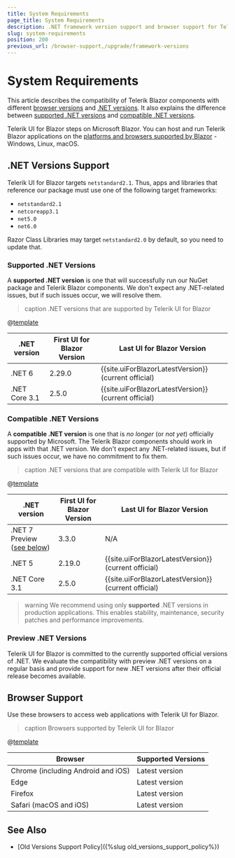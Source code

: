 ```yaml
---
title: System Requirements
page_title: System Requirements
description: .NET framework version support and browser support for Telerik UI for Blazor.
slug: system-requirements
position: 200
previous_url: /browser-support,/upgrade/framework-versions
---
```


# System Requirements

This article describes the compatibility of Telerik Blazor components with different [browser versions](#browser-support) and [.NET versions](#net-versions-support). It also explains the difference between [supported .NET versions](#supported-net-versions) and [compatible .NET versions](#compatible-net-versions).

Telerik UI for Blazor steps on Microsoft Blazor. You can host and run Telerik Blazor applications on the [platforms and browsers supported by Blazor](https://docs.microsoft.com/en-us/aspnet/core/blazor/supported-platforms) - Windows, Linux, macOS.


## .NET Versions Support

Telerik UI for Blazor targets `netstandard2.1`. Thus, apps and libraries that reference our package must use one of the following target frameworks:

* `netstandard2.1`
* `netcoreapp3.1`
* `net5.0`
* `net6.0`

Razor Class Libraries may target `netstandard2.0` by default, so you need to update that.

### Supported .NET Versions

A **supported .NET version** is one that will successfully run our NuGet package and Telerik Blazor components. We don't expect any .NET-related issues, but if such issues occur, we will resolve them.

>caption .NET versions that are supported by Telerik UI for Blazor

@[template](/_contentTemplates/common/parameters-table-styles.md#table-layout)

| .NET version | First UI for Blazor Version | Last UI for Blazor Version |
| --- | --- | --- |
| .NET 6 | 2.29.0 | {{site.uiForBlazorLatestVersion}} (current official) |
| .NET Core 3.1 | 2.5.0 | {{site.uiForBlazorLatestVersion}} (current official) |

### Compatible .NET Versions

A **compatible .NET version** is one that is *no longer* (or *not yet*) officially supported by Microsoft. The Telerik Blazor components should work in apps with that .NET version. We don't expect any .NET-related issues, but if such issues occur, we have no commitment to fix them.

>caption .NET versions that are compatible with Telerik UI for Blazor

@[template](/_contentTemplates/common/parameters-table-styles.md#table-layout)

| .NET version | First UI for Blazor Version | Last UI for Blazor Version |
| --- | --- | --- |
| .NET 7 Preview ([see below](#preview-net-versions)) | 3.3.0 | N/A |
| .NET 5 | 2.19.0 | {{site.uiForBlazorLatestVersion}} (current official) |
| .NET Core 3.1 | 2.5.0 | {{site.uiForBlazorLatestVersion}} (current official) |

>warning We recommend using only **supported** .NET versions in production applications. This enables stability, maintenance, security patches and performance improvements.

### Preview .NET Versions

Telerik UI for Blazor is committed to the currently supported official versions of .NET. We evaluate the compatibility with preview .NET versions on a regular basis and provide support for new .NET versions after their official release becomes available.


## Browser Support

Use these browsers to access web applications with Telerik UI for Blazor.

>caption Browsers supported by Telerik UI for Blazor

@[template](/_contentTemplates/common/parameters-table-styles.md#table-layout)

| Browser | Supported Versions |
| ----------- | ----------- |
| Chrome (including Android and iOS) | Latest version |
| Edge | Latest version |
| Firefox | Latest version |
| Safari (macOS and iOS) | Latest version |


## See Also

* [Old Versions Support Policy]({%slug old_versions_support_policy%})

